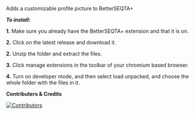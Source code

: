 Adds a customizable profile picture to BetterSEQTA+


*****To install:*****

**1.** Make sure you already have the BetterSEQTA+ extension and that it is on.

**2.** Click on the latest release and download it.

**2.** Unzip the folder and extract the files.

**3.** Click manage extensions in the toolbar of your chromium based browser.

**4.** Turn on developer mode, and then select load unpacked, and choose the whole folder with the files in it.


**Contributers & Credits**

[![Contributors](https://contrib.rocks/image?repo=jones8683/seqtaprofilepic&max=20)](https://github.com/jones8683/seqtaprofilepic/graphs/contributors)












